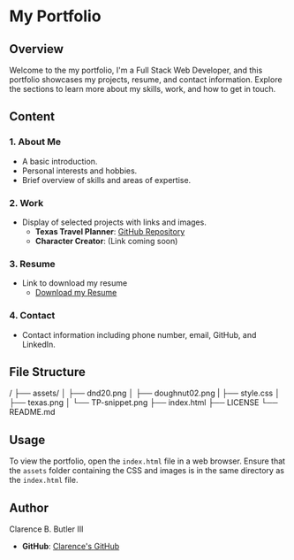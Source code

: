 # My Portfolio

## Overview

Welcome to the my portfolio, I'm a Full Stack Web Developer, and this portfolio showcases my projects, resume, and contact information. Explore the sections to learn more about my skills, work, and how to get in touch.

## Content

### 1. About Me

- A basic introduction.
- Personal interests and hobbies.
- Brief overview of skills and areas of expertise.

### 2. Work

- Display of selected projects with links and images.
  - **Texas Travel Planner**: [GitHub Repository](https://github.com/sd8295642/Texas-Travel-Planner.git)
  - **Character Creator**: (Link coming soon)

### 3. Resume
- Link to download my resume
    - [Download my Resume](assets/resume.pdf)

### 4. Contact

- Contact information including phone number, email, GitHub, and LinkedIn.

## File Structure

/
├── assets/
│ ├── dnd20.png
│ ├── doughnut02.png
| ├── style.css
│ ├── texas.png
│ └── TP-snippet.png
├── index.html
├── LICENSE
└── README.md


## Usage

To view the portfolio, open the `index.html` file in a web browser. Ensure that the `assets` folder containing the CSS and images is in the same directory as the `index.html` file.

## Author

Clarence B. Butler III

- **GitHub**: [Clarence's GitHub](https://github.com/dashboard)
